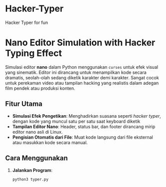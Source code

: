 # Hacker-Typer
Hacker Typer for fun
# Nano Editor Simulation with Hacker Typing Effect

Simulasi editor **nano** dalam Python menggunakan `curses` untuk efek visual yang sinematik. Editor ini dirancang untuk menampilkan kode secara dramatis, seolah-olah sedang diketik karakter demi karakter. Sangat cocok untuk perekaman video atau tampilan hacking yang realistis dalam adegan film pendek atau produksi konten.

## Fitur Utama
- **Simulasi Efek Pengetikan**: Menghadirkan suasana seperti *hacker typer*, dengan kode yang muncul satu per satu saat keyboard diketik
- **Tampilan Editor Nano**: Header, status bar, dan footer dirancang mirip editor nano asli di Linux.
- **Pengisian Otomatis dari File**: Muat kode langsung dari file eksternal atau masukkan kode secara manual.

## Cara Menggunakan
1. **Jalankan Program**:
   ```bash
   python3 typer.py

